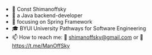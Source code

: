 - 👋 Const Shimanoffsky
- 👀 a Java backend-developer
- 🌱 focusing on Spring Framework
- 🎓 BYUI University Pathways for Software Engineering    
- 📫 How to reach me: 📨 shimanoffsky@gmail.com or 📲 https://t.me/ManOffSky

<!---
Shimanoffsky/Shimanoffsky is a ✨ special ✨ repository because its `README.md` (this file) appears on your GitHub profile.
You can click the Preview link to take a look at your changes.
--->
